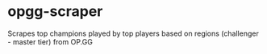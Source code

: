 # opgg-scraper
Scrapes top champions played by top players based on regions (challenger - master tier) from OP.GG
